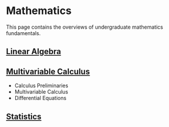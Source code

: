 # Mathematics

This page contains the overviews of undergraduate mathematics fundamentals.

## [Linear Algebra](linear_algebra.html)

## [Multivariable Calculus](differential_equations.html)

- Calculus Preliminaries
- Multivariable Calculus
- Differential Equations

## [Statistics](statistics.html)
